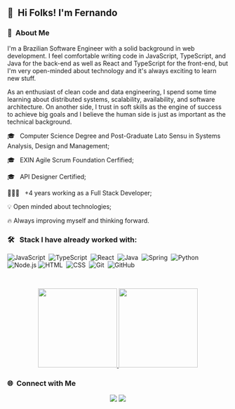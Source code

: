 
## 👋 &nbsp;Hi Folks! I'm Fernando

### 📖 &nbsp;About Me

I'm a Brazilian Software Engineer with a solid background in web development. I feel comfortable writing code in JavaScript, TypeScript, and Java for the back-end as well as React and TypeScript for the front-end, but I'm very open-minded about technology and it's always exciting to learn new stuff.

As an enthusiast of clean code and data engineering, I spend some time learning about distributed systems, scalability, availability, and software architecture. On another side, I trust in soft skills as the engine of success to achieve big goals and I believe the human side is just as important as the technical background.

🎓 &nbsp; Computer Science Degree and Post-Graduate Lato Sensu in Systems Analysis, Design and Management;

🎓 &nbsp; EXIN Agile Scrum Foundation Cerfified;

🎓 &nbsp; API Designer Certified;

👨🏻‍💻 &nbsp; +4 years working as a Full Stack Developer;

💡 Open minded about technologies;

🔥 Always improving myself and thinking forward.

### 🛠 &nbsp; Stack I have already worked with:

![JavaScript](https://img.shields.io/badge/-JavaScript-05122A?style=flat&logo=javascript)&nbsp;
![TypeScript](https://img.shields.io/badge/-TypeScript-05122A?style=flat&logo=TypeScript)&nbsp;
![React](https://img.shields.io/badge/-React-05122A?style=flat&logo=react)&nbsp;
![Java](https://img.shields.io/badge/-Java-05122A?style=flat&logo=Java&logoColor=FFA518)&nbsp;
![Spring](https://img.shields.io/badge/-Spring-05122A?style=flat&logo=Spring)&nbsp;
![Python](https://img.shields.io/badge/-Python-05122A?style=flat&logo=python)&nbsp;
![Node.js](https://img.shields.io/badge/-Node.js-05122A?style=flat&logo=node.js)
![HTML](https://img.shields.io/badge/-HTML-05122A?style=flat&logo=HTML5)&nbsp;
![CSS](https://img.shields.io/badge/-CSS-05122A?style=flat&logo=CSS3&logoColor=1572B6)&nbsp;
![Git](https://img.shields.io/badge/-Git-05122A?style=flat&logo=git)&nbsp;
![GitHub](https://img.shields.io/badge/-GitHub-05122A?style=flat&logo=github)&nbsp;

&nbsp;

<p align="center">
<a href="https://github.com/nativanando">
  <img height="180em" src="https://github-readme-stats-eight-theta.vercel.app/api?username=nativanando&show_icons=true&theme=algolia&include_all_commits=true&count_private=true"/>
  <img height="180em" src="https://github-readme-stats-eight-theta.vercel.app/api/top-langs/?username=nativanando&layout=compact&langs_count=8&theme=algolia"/>
</a>
</p>

### 🌐 &nbsp;Connect with Me

<p align="center">
<a href="https://www.linkedin.com/in/fernando-natividade/"><img src="https://img.shields.io/badge/-Fernando%20%20Luiz-0077B5?style=flat&logo=Linkedin&logoColor=white"/></a>
<a href="mailto:nativanando@gmail.com"><img src="https://img.shields.io/badge/-nativanando@gmail.com-D14836?style=flat&logo=Gmail&logoColor=white"/></a>
